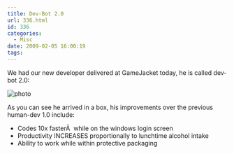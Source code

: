 ```yaml
---
title: Dev-Bot 2.0
url: 336.html
id: 336
categories:
  - Misc
date: 2009-02-05 16:00:19
tags:
---
```


We had our new developer delivered at GameJacket today, he is called dev-bot 2.0:
<!-- more -->
![photo](https://mikecann.co.uk/wp-content/uploads/2009/02/photo.jpg "photo")

As you can see he arrived in a box, his improvements over the previous human-dev 1.0 include:

*   Codes 10x fasterÂ  while on the windows login screen
*   Productivity INCREASES proportionally to lunchtime alcohol intake
*   Ability to work while within protective packaging